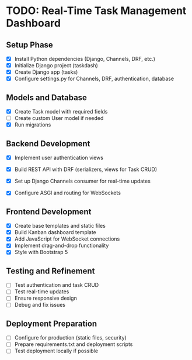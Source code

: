 # TODO: Real-Time Task Management Dashboard

## Setup Phase
- [x] Install Python dependencies (Django, Channels, DRF, etc.)
- [x] Initialize Django project (taskdash)
- [x] Create Django app (tasks)
- [x] Configure settings.py for Channels, DRF, authentication, database

## Models and Database
- [x] Create Task model with required fields
- [ ] Create custom User model if needed
- [x] Run migrations

## Backend Development
- [x] Implement user authentication views

- [x] Build REST API with DRF (serializers, views for Task CRUD)
- [x] Set up Django Channels consumer for real-time updates
- [x] Configure ASGI and routing for WebSockets

## Frontend Development
- [x] Create base templates and static files
- [x] Build Kanban dashboard template
- [x] Add JavaScript for WebSocket connections
- [x] Implement drag-and-drop functionality
- [x] Style with Bootstrap 5

## Testing and Refinement
- [ ] Test authentication and task CRUD
- [ ] Test real-time updates
- [ ] Ensure responsive design
- [ ] Debug and fix issues

## Deployment Preparation
- [ ] Configure for production (static files, security)
- [ ] Prepare requirements.txt and deployment scripts
- [ ] Test deployment locally if possible
